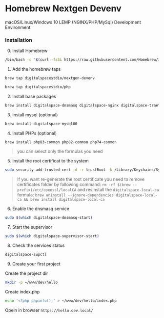 # Homebrew Nextgen Devenv
macOS/Linux/Windows 10 LEMP (NGINX/PHP/MySql) Development Environment



### Installation
0. Install Homebrew
```bash
/bin/bash -c "$(curl -fsSL https://raw.githubusercontent.com/Homebrew/install/HEAD/install.sh)"
```

1. Add the homebrew taps
```bash
brew tap digitalspacestdio/nextgen-devenv
```
```bash
brew tap digitalspacestdio/php
```


2. Install base packages
```bash
brew install digitalspace-dnsmasq digitalspace-nginx digitalspace-traefik digitalspace-supervisor
```
3. Install mysql (optional)
```bash
brew install digitalspace-mysql80
```
4. Install PHPs (optional)
```bash
brew install php83-common php82-common php74-common
```
> you can select only the formulas you need

5. Install the root certificat to the system
```bash
sudo security add-trusted-cert -d -r trustRoot -k /Library/Keychains/System.keychain $(brew --prefix)/etc/openssl/localCa/root_ca.crt
```
> If you want re-generate the root certificate you need to remove certificates folder by following command: `rm -rf $(brew --prefix)/etc/openssl/localCA`
> and resinstall the `digitalspace-local-ca` formula: `brew uninstall --ignore-dependencies digitalspace-local-ca && brew install digitalspace-local-ca`

6. Enable the dnsmasq service
```bash
sudo $(which digitalspace-dnsmasq-start)
```

7. Start the supervisor
```bash
sudo $(which digitalspace-supervisor-start)
```

8. Check the services status
```bash
digitalspace-supctl
```
9. Create your first project

Create the project dir
```bash
mkdir -p ~/www/dev/hello
```

Create index.php
```bash
echo '<?php phpinfo();' > ~/www/dev/hello/index.php
```

Opein in browser `https://hello.dev.local/`

